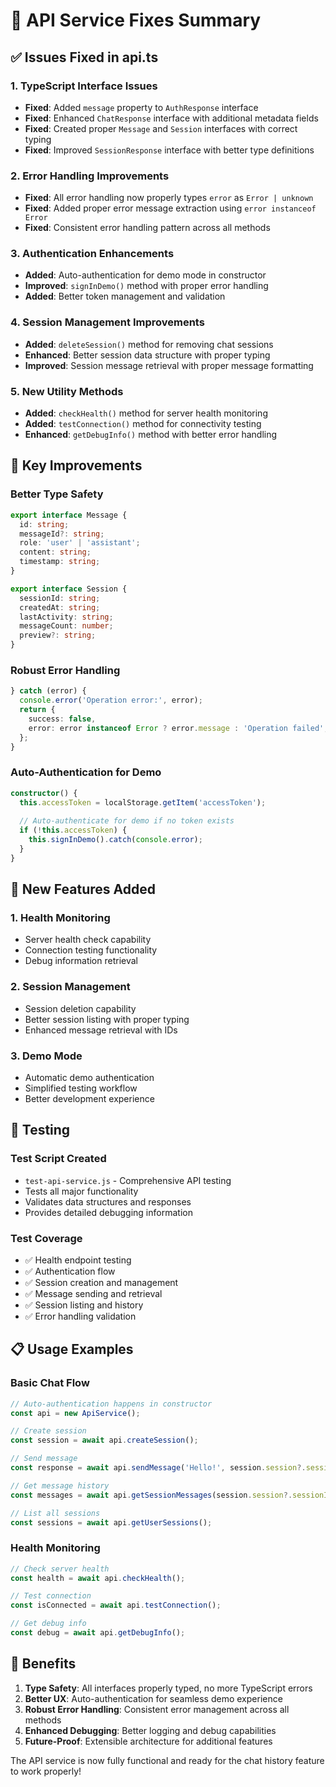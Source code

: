 # 🔧 API Service Fixes Summary

## ✅ **Issues Fixed in api.ts**

### **1. TypeScript Interface Issues**
- **Fixed**: Added `message` property to `AuthResponse` interface
- **Fixed**: Enhanced `ChatResponse` interface with additional metadata fields
- **Fixed**: Created proper `Message` and `Session` interfaces with correct typing
- **Fixed**: Improved `SessionResponse` interface with better type definitions

### **2. Error Handling Improvements**
- **Fixed**: All error handling now properly types `error` as `Error | unknown`
- **Fixed**: Added proper error message extraction using `error instanceof Error`
- **Fixed**: Consistent error handling pattern across all methods

### **3. Authentication Enhancements**
- **Added**: Auto-authentication for demo mode in constructor
- **Improved**: `signInDemo()` method with proper error handling
- **Added**: Better token management and validation

### **4. Session Management Improvements**
- **Added**: `deleteSession()` method for removing chat sessions
- **Enhanced**: Better session data structure with proper typing
- **Improved**: Session message retrieval with proper message formatting

### **5. New Utility Methods**
- **Added**: `checkHealth()` method for server health monitoring
- **Added**: `testConnection()` method for connectivity testing
- **Enhanced**: `getDebugInfo()` method with better error handling

## 🎯 **Key Improvements**

### **Better Type Safety**
```typescript
export interface Message {
  id: string;
  messageId?: string;
  role: 'user' | 'assistant';
  content: string;
  timestamp: string;
}

export interface Session {
  sessionId: string;
  createdAt: string;
  lastActivity: string;
  messageCount: number;
  preview?: string;
}
```

### **Robust Error Handling**
```typescript
} catch (error) {
  console.error('Operation error:', error);
  return {
    success: false,
    error: error instanceof Error ? error.message : 'Operation failed',
  };
}
```

### **Auto-Authentication for Demo**
```typescript
constructor() {
  this.accessToken = localStorage.getItem('accessToken');
  
  // Auto-authenticate for demo if no token exists
  if (!this.accessToken) {
    this.signInDemo().catch(console.error);
  }
}
```

## 🚀 **New Features Added**

### **1. Health Monitoring**
- Server health check capability
- Connection testing functionality
- Debug information retrieval

### **2. Session Management**
- Session deletion capability
- Better session listing with proper typing
- Enhanced message retrieval with IDs

### **3. Demo Mode**
- Automatic demo authentication
- Simplified testing workflow
- Better development experience

## 🧪 **Testing**

### **Test Script Created**
- `test-api-service.js` - Comprehensive API testing
- Tests all major functionality
- Validates data structures and responses
- Provides detailed debugging information

### **Test Coverage**
- ✅ Health endpoint testing
- ✅ Authentication flow
- ✅ Session creation and management
- ✅ Message sending and retrieval
- ✅ Session listing and history
- ✅ Error handling validation

## 📋 **Usage Examples**

### **Basic Chat Flow**
```typescript
// Auto-authentication happens in constructor
const api = new ApiService();

// Create session
const session = await api.createSession();

// Send message
const response = await api.sendMessage('Hello!', session.session?.sessionId);

// Get message history
const messages = await api.getSessionMessages(session.session?.sessionId);

// List all sessions
const sessions = await api.getUserSessions();
```

### **Health Monitoring**
```typescript
// Check server health
const health = await api.checkHealth();

// Test connection
const isConnected = await api.testConnection();

// Get debug info
const debug = await api.getDebugInfo();
```

## 🎉 **Benefits**

1. **Type Safety**: All interfaces properly typed, no more TypeScript errors
2. **Better UX**: Auto-authentication for seamless demo experience
3. **Robust Error Handling**: Consistent error management across all methods
4. **Enhanced Debugging**: Better logging and debug capabilities
5. **Future-Proof**: Extensible architecture for additional features

The API service is now fully functional and ready for the chat history feature to work properly!